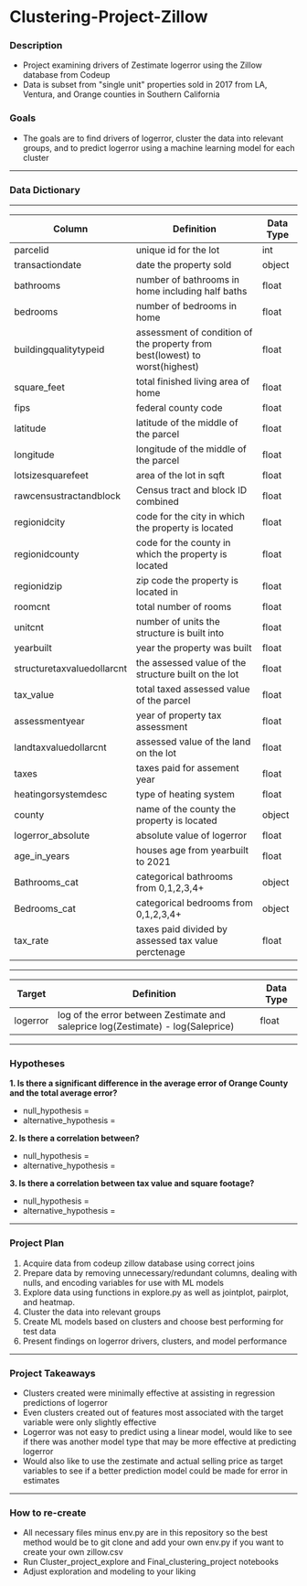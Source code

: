 # Clustering-Project-Zillow

### Description 
- Project examining drivers of Zestimate logerror using the Zillow database from Codeup
- Data is subset from "single unit" properties sold in 2017 from LA, Ventura, and Orange counties in Southern California

### Goals
- The goals are to find drivers of logerror, cluster the data into relevant groups, and to predict logerror using a machine learning model for each cluster

---------------------------------
### Data Dictionary
---
| Column | Definition | Data Type |
| ----- | ----- | ----- |
|parcelid| unique id for the lot| int|
|transactiondate| date the property sold | object|
|bathrooms | number of bathrooms in home including half baths| float|
|bedrooms| number of bedrooms in home| float|
|buildingqualitytypeid| assessment of condition of the property from best(lowest) to worst(highest)| float
|square_feet| total finished living area of home| float|
|fips| federal county code| float|
|latitude| latitude of the middle of the parcel | float|
|longitude| longitude of the middle of the parcel| float|
|lotsizesquarefeet| area of the lot in sqft| float|
|rawcensustractandblock| Census tract and block ID combined| float|
|regionidcity| code for the city in which the property is located| float|
|regionidcounty| code for the county in which the property is located|float|
|regionidzip| zip code the property is located in| float|
|roomcnt| total number of rooms | float|
|unitcnt| number of units the structure is built into|float|
|yearbuilt| year the property was built| float|
|structuretaxvaluedollarcnt| the assessed value of the structure built on the lot| float|
|tax_value|total taxed assessed value of the parcel| float |
|assessmentyear| year of property tax assessment| float|
|landtaxvaluedollarcnt| assessed value of the land on the lot| float|
|taxes| taxes paid for assement year| float|
|heatingorsystemdesc| type of heating system| float|
|county| name of the county the property is located| object|
|logerror_absolute| absolute value of logerror| float|
|age_in_years| houses age from yearbuilt to 2021| float|
|Bathrooms_cat| categorical bathrooms from 0,1,2,3,4+|object|
|Bedrooms_cat| categorical bedrooms from 0,1,2,3,4+| object|
|tax_rate| taxes paid divided by assessed tax value perctenage| float|

---------------------------------------------------
| Target | Definition | Data Type |
| ----- | ----- | ----- |
|logerror| log of the error between Zestimate and saleprice log(Zestimate) - log(Saleprice)| float|

--------------------------------------------------
### Hypotheses
**1. Is there a significant difference in the average error of Orange County and the total average error?**
- null_hypothesis = 
- alternative_hypothesis = 

**2. Is there a correlation between?**
- null_hypothesis = 
- alternative_hypothesis =

**3. Is there a correlation between tax value and square footage?**
- null_hypothesis = 
- alternative_hypothesis = 

--------------------------------------------------

### Project Plan
1. Acquire data from codeup zillow database using correct joins
2. Prepare data by removing unnecessary/redundant columns, dealing with nulls, and encoding variables for use with ML models
3. Explore data using functions in explore.py as well as jointplot, pairplot, and heatmap.
4. Cluster the data into relevant groups
5. Create ML models based on clusters and choose best performing for test data
6. Present findings on logerror drivers, clusters, and model performance

---------------------------------------------------
### Project Takeaways
- Clusters created were minimally effective at assisting in regression predictions of logerror
- Even clusters created out of features most associated with the target variable were only slightly effective
- Logerror was not easy to predict using a linear model, would like to see if there was another model type that may be more effective at predicting logerror
- Would also like to use the zestimate and actual selling price as target variables to see if a better prediction model could be made for error in estimates

--------------------------------------------------
### How to re-create
- All necessary files minus env.py are in this repository so the best method would be to git clone and add your own env.py if you want to create your own zillow.csv
- Run Cluster_project_explore and Final_clustering_project notebooks
- Adjust exploration and modeling to your liking


